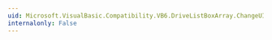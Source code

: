 ```yaml
---
uid: Microsoft.VisualBasic.Compatibility.VB6.DriveListBoxArray.ChangeUICues
internalonly: False
---
```

